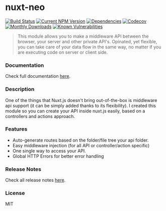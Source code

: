 # nuxt-neo
[![Build Status](https://travis-ci.org/516310460/516310460.github.io.svg?branch=master)](https://travis-ci.org/516310460/516310460.github.io)
[![Current NPM Version](https://badge.fury.io/js/nuxt-neo.svg)](https://badge.fury.io/js/nuxt-neo)
[![Dependencies](https://david-dm.org/516310460/516310460.github.io.svg)](https://david-dm.org/516310460/516310460.github.io.svg)
[![Codecov](https://codecov.io/gh/516310460/516310460.github.io/branch/master/graph/badge.svg)](https://codecov.io/gh/516310460/516310460.github.io)
[![Monthly Downloads](https://img.shields.io/npm/dm/nuxt-neo.svg)](https://img.shields.io/npm/dm/nuxt-neo.svg)
[![Known Vulnerabilities](https://snyk.io/test/github/516310460/516310460.github.io/badge.svg)](https://snyk.io/test/github/516310460/516310460.github.io)

> This module allows you to make a middleware API between the browser, your server and other private API's. Opinated, yet flexible, you can take care of your data flow in the same way, no matter if you are executing code on server or client side.

### Documentation ###
Check full documentation [here](https://516310460.github.io/nuxt-neo).

### Description ###
One of the things that Nuxt.js doesn't bring out-of-the-box is middleware api support
(it can be simply added thanks to its flexibility).
I created this module so you can create your API inside nuxt.js easily, based on a controllers and actions approach.

### Features ###
- Auto-generate routes based on the folder/file tree your api folder.
- Easy middleware injection (for all API or controller/action specific)
- One single way to access your API.
- Global HTTP Errors for better error handling

### Release Notes ###
Check all release notes [here](https://github.com/516310460/516310460.github.io/blob/master/CHANGELOG.md).
 
### License ###
MIT